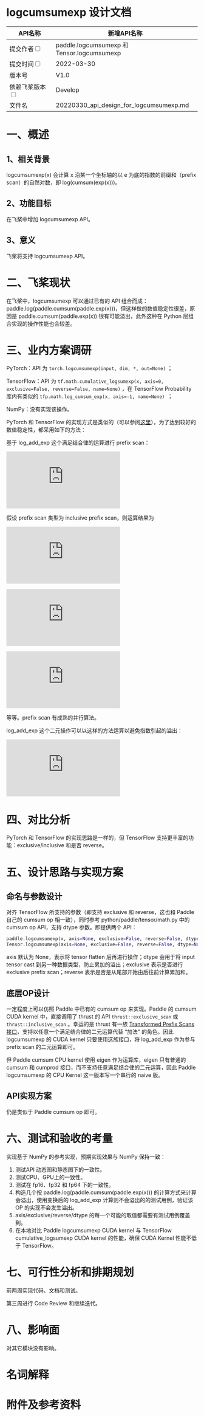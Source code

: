# logcumsumexp 设计文档

| API名称                                                      | 新增API名称                                 |
| ------------------------------------------------------------ | ------------------------------------------- |
| 提交作者<input type="checkbox" class="rowselector hidden">   | paddle.logcumsumexp 和 Tensor.logcumsumexp  |
| 提交时间<input type="checkbox" class="rowselector hidden">   | 2022-03-30                                  |
| 版本号                                                       | V1.0                                        |
| 依赖飞桨版本<input type="checkbox" class="rowselector hidden"> | Develop                                     |
| 文件名                                                       | 20220330_api_design_for_logcumsumexp.md<br> |


# 一、概述

## 1、相关背景

logcumsumexp(x) 会计算 x 沿某一个坐标轴的以 e 为底的指数的前缀和（prefix scan）的自然对数，即 log(cumsum(exp(x)))。

## 2、功能目标

在飞桨中增加 logcumsumexp API。

## 3、意义

飞桨将支持 logcumsumexp API。

# 二、飞桨现状

在飞桨中，logcumsumexp 可以通过已有的 API 组合而成：paddle.log(paddle.cumsum(paddle.exp(x)))，但这样做的数值稳定性很差，原因是 paddle.cumsum(paddle.exp(x)) 很有可能溢出，此外这种在 Python 层组合实现的操作性能也会较差。


# 三、业内方案调研

PyTorch：API 为 `torch.logcumsumexp(input, dim, *, out=None)` ；

TensorFlow：API 为 `tf.math.cumulative_logsumexp(x, axis=0, exclusive=False, reverse=False, name=None)` ，在 TensorFlow Probability 库内有类似的 `tfp.math.log_cumsum_exp(x, axis=-1, name=None) `；

NumPy：没有实现该操作。

PyTorch 和 TensorFlow 的实现方式是类似的（可以参阅[这里](https://github.com/pytorch/pytorch/blob/master/aten/src/ATen/native/cpu/ReduceOpsKernel.cpp#L128)），为了达到较好的数值稳定性，都采用如下的方法：

基于 log_add_exp 这个满足结合律的运算进行 prefix scan：

![img](https://latex.codecogs.com/gif.latex?%5Clarge%20log%5C_add%5C_exp%28x_1%2C%20x_2%29%20%3D%20log%28exp%28x_1%29%20&plus;%20exp%28x_2%29%29)

假设 prefix scan 类型为 inclusive prefix scan，则运算结果为

![img](https://latex.codecogs.com/gif.latex?%5Clarge%20y_1%20%3D%20x_1)

![img](https://latex.codecogs.com/gif.latex?%5Clarge%20y_2%20%3D%20log%5C_add%5C_exp%28y_1%2C%20x_2%29%20%3D%20log%28exp%28x_1%29%20&plus;%20exp%28x_2%29%29)

![img](https://latex.codecogs.com/gif.latex?%5Clarge%20%5Cbegin%7Balign*%7D%20y_3%20%26%3D%20log%5C_add%5C_exp%28y_2%2C%20x_3%29%20%5C%5C%20%26%3D%20log%28exp%28log%28exp%28x_1%29%20&plus;%20exp%28x_2%29%29%29%20&plus;%20exp%28x_3%29%29%20%5C%5C%20%26%3D%20log%28exp%28x_1%29%20&plus;%20exp%28x_2%29%20&plus;%20exp%28x_3%29%29%20%5Cend%7Balign*%7D)

等等。prefix scan 有成熟的并行算法。

log_add_exp 这个二元操作可以以这样的方法运算以避免指数引起的溢出：

![This is the rendered form of the equation. You can not edit this directly. Right click will give you the option to save the image, and in most browsers you can drag the image onto your desktop or another program.](https://latex.codecogs.com/gif.latex?%5Clarge%20%5Cbegin%7Balign*%7D%20log%5C_add%5C_exp%28x%2C%20y%29%20%26%3D%20log%28exp%28x%29%20&plus;%20exp%28y%29%29%20%5C%5C%20%26%3D%20log%281%20&plus;%20exp%28min%28x%2C%20y%29%20-%20max%28x%2C%20y%29%29%29%20&plus;%20max%28x%2C%20y%29%20%5Cend%7Balign*%7D)



# 四、对比分析

PyTorch 和 TensorFlow 的实现思路是一样的，但 TensorFlow 支持更丰富的功能：exclusive/inclusive 和是否 reverse。

# 五、设计思路与实现方案

## 命名与参数设计

对齐 TensorFlow 所支持的参数（即支持 exclusive 和 reverse，这也和 Paddle 自己的 cumsum op 相一致），同时参考 python/paddle/tensor/math.py 中的 cumsum op API，支持 dtype 参数。即提供两个 API：

```python
paddle.logcumsumexp(x, axis=None, exclusive=False, reverse=False, dtype=None, name=None)
Tensor.logcumsumexp(axis=None, exclusive=False, reverse=False, dtype=None, name=None)

```

axis 默认为 None，表示将 tensor flatten 后再进行操作；dtype 会用于将 input tensor cast 到另一种数据类型，防止累加的溢出；exclusive 表示是否进行 exclusive prefix scan；reverse 表示是否是从尾部开始由后往前计算累加和。

## 底层OP设计

一定程度上可以仿照 Paddle 中已有的 cumsum op 来实现。Paddle 的 cumsum CUDA kernel 中，直接调用了 thrust 的 API `thrust::exclusive_scan` 或 `thrust::inclusive_scan` 。幸运的是 thrust 有一族 [Transformed Prefix Scans 接口](https://thrust.github.io/doc/group__transformed__prefixsums.html)，支持以任意一个满足结合律的二元运算代替 “加法” 的角色。因此 logcumsumexp 的 CUDA kernel 只要使用这族接口，将 log_add_exp 作为参与 prefix scan 的二元运算即可。

但 Paddle cumsum CPU kernel 使用 eigen 作为运算库，eigen 只有普通的 cumsum 和 cumprod 接口，而不支持任意满足结合律的二元运算，因此 Paddle logcumsumexp 的 CPU Kernel 这一版本写一个串行的 naive 版。

## API实现方案

仍是类似于 Paddle cumsum op 即可。

# 六、测试和验收的考量

实现基于 NumPy 的参考实现，预期实现效果与 NumPy 保持一致：

1. 测试API 动态图和静态图下的一致性。
2. 测试CPU、GPU上的一致性。
3. 测试在 fp16、fp32 和 fp64 下的一致性。
4. 构造几个按 paddle.log(paddle.cumsum(paddle.exp(x))) 的计算方式来计算会溢出，使用变换后的 log_add_exp 计算则不会溢出的的测试用例，验证该 OP 的实现不会发生溢出。
5. axis/exclusive/reverse/dtype 的每一个可能的取值都需要有测试用例覆盖到。
6. 在本地对比 Paddle logcumsumexp CUDA kernel 与 TensorFlow cumulative_logsumexp CUDA kernel 的性能，确保 CUDA Kernel 性能不低于 TensorFlow。

# 七、可行性分析和排期规划

前两周实现代码、文档和测试。

第三周进行 Code Review 和继续迭代。

# 八、影响面

对其它模块没有影响。

# 名词解释

# 附件及参考资料
